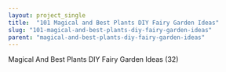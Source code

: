 ```yaml
---
layout: project_single
title:  "101 Magical and Best Plants DIY Fairy Garden Ideas"
slug: "101-magical-and-best-plants-diy-fairy-garden-ideas"
parent: "magical-and-best-plants-diy-fairy-garden-ideas"
---
```

Magical And Best Plants DIY Fairy Garden Ideas (32)